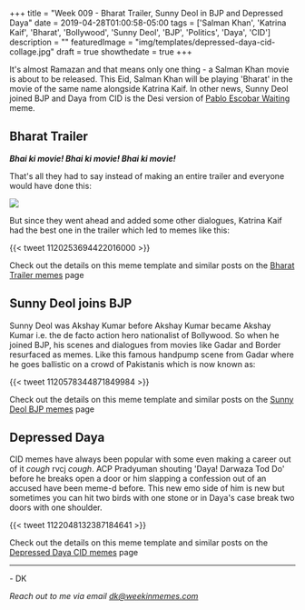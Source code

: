 +++
title = "Week 009 - Bharat Trailer, Sunny Deol in BJP and Depressed Daya"
date = 2019-04-28T01:00:58-05:00
tags = ['Salman Khan', 'Katrina Kaif', 'Bharat', 'Bollywood', 'Sunny Deol', 'BJP', 'Politics', 'Daya', 'CID']
description = ""
featuredImage = "img/templates/depressed-daya-cid-collage.jpg"
draft = true
showthedate = true
+++

It's almost Ramazan and that means only one thing - a Salman Khan movie is about to be released. This Eid, Salman Khan will be playing 'Bharat' in the movie of the same name alongside Katrina Kaif. In other news, Sunny Deol joined BJP and Daya from CID is the Desi version of [Pablo Escobar Waiting](https://knowyourmeme.com/memes/pablo-escobar-waiting) meme.

<!--more-->

## Bharat Trailer

***Bhai ki movie! Bhai ki movie! Bhai ki movie!***

That's all they had to say instead of making an entire trailer and everyone would have done this:

![](img/happy-jonah-hill.gif)

But since they went ahead and added some other dialogues, Katrina Kaif had the best one in the trailer which led to memes like this:

{{< tweet 1120253694422016000 >}}

Check out the details on this meme template and similar posts on the [Bharat Trailer memes](memes/bharat-trailer#memes) page

## Sunny Deol joins BJP

Sunny Deol was Akshay Kumar before Akshay Kumar became Akshay Kumar i.e. the de facto action hero nationalist of Bollywood. So when he joined BJP, his scenes and dialogues from movies like Gadar and Border resurfaced as memes. Like this famous handpump scene from Gadar where he goes ballistic on a crowd of Pakistanis which is now known as:

{{< tweet 1120578344871849984 >}}


Check out the details on this meme template and similar posts on the [Sunny Deol BJP memes](memes/sunny-deol-bjp#memes) page

## Depressed Daya

CID memes have always been popular with some even making a career out of it *cough* rvcj *cough*. ACP Pradyuman shouting 'Daya! Darwaza Tod Do' before he breaks open a door or him slapping a confession out of an accused have been meme-d before. This new emo side of him is new but sometimes you can hit two birds with one stone or in Daya's case break two doors with one shoulder.

{{< tweet 1122048132387184641 >}}

Check out the details on this meme template and similar posts on the [Depressed Daya CID memes](memes/depressed-daya-cid#memes) page



---
\- DK

*Reach out to me via email [dk@weekinmemes.com](mailto:dk@weekinmemes.com)*